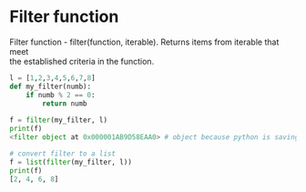 # Filter function
Filter function - filter(function, iterable). Returns items from iterable that meet   
the established criteria in the function.

```python
l = [1,2,3,4,5,6,7,8]
def my_filter(numb):
    if numb % 2 == 0:
        return numb
        
f = filter(my_filter, l)
print(f)
<filter object at 0x000001AB9D58EAA0> # object because python is saving some memory

# convert filter to a list 
f = list(filter(my_filter, l))
print(f)
[2, 4, 6, 8]
```